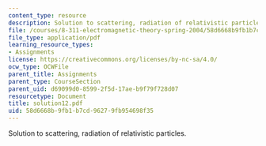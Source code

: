```yaml
---
content_type: resource
description: Solution to scattering, radiation of relativistic particles.
file: /courses/8-311-electromagnetic-theory-spring-2004/58d6668b9fb1b7cd96279fb954698f35_solution12.pdf
file_type: application/pdf
learning_resource_types:
- Assignments
license: https://creativecommons.org/licenses/by-nc-sa/4.0/
ocw_type: OCWFile
parent_title: Assignments
parent_type: CourseSection
parent_uid: d69099d0-8599-2f5d-17ae-b9f79f728d07
resourcetype: Document
title: solution12.pdf
uid: 58d6668b-9fb1-b7cd-9627-9fb954698f35
---
```

Solution to scattering, radiation of relativistic particles.